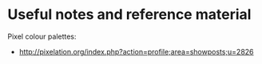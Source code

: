 # Useful notes and reference material

Pixel colour palettes:
- http://pixelation.org/index.php?action=profile;area=showposts;u=2826
